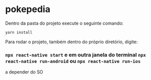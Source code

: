 # pokepedia

Dentro da pasta do projeto execute o seguinte comando:

`yarn install`

Para rodar o projeto, também dentro do próprio diretório,  digite:

### `npx react-native start` e em outra janela do terminal `npx react-native run-android` ou `npx react-native run-ios`
a depender do SO

